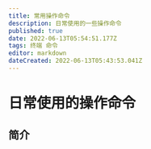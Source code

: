 ```yaml
---
title: 常用操作命令
description: 日常使用的一些操作命令
published: true
date: 2022-06-13T05:54:51.177Z
tags: 终端 命令
editor: markdown
dateCreated: 2022-06-13T05:43:53.041Z
---
```


# 日常使用的操作命令
## 简介